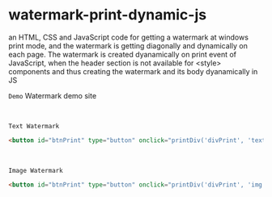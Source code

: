 # watermark-print-dynamic-js
an HTML, CSS and JavaScript code for getting a watermark at windows print mode, and the watermark is getting diagonally and dynamically on each page. The watermark is created dyanamically on print event of JavaScript, when the header section is not available for &lt;style> components and thus creating the watermark and its body dyanamically in JS

`Demo`   <a href="https://millstack.github.io/watermark-print-dynamic-js/" target="_blank" style="text-decoration: none;" >Watermark demo site</a>   

<br/>

`Text Watermark`   
``` html
<button id="btnPrint" type="button" onclick="printDiv('divPrint', 'text');">Print</button>
```   
<br/>

`Image Watermark`   
``` html
<button id="btnPrint" type="button" onclick="printDiv('divPrint', 'img');">Print</button>
```   


